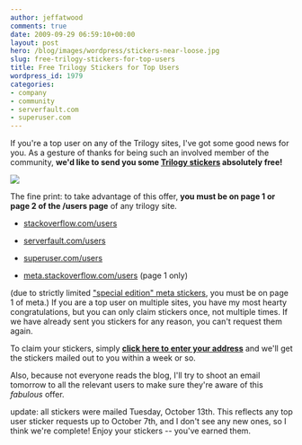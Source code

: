 ```yaml
---
author: jeffatwood
comments: true
date: 2009-09-29 06:59:10+00:00
layout: post
hero: /blog/images/wordpress/stickers-near-loose.jpg
slug: free-trilogy-stickers-for-top-users
title: Free Trilogy Stickers for Top Users
wordpress_id: 1979
categories:
- company
- community
- serverfault.com
- superuser.com
---
```



If you're a top user on any of the Trilogy sites, I've got some good news for you. As a gesture of thanks for being such an involved member of the community, **we'd like to send you some [Trilogy stickers](http://blog.stackoverflow.com/2009/08/in-stickers-we-trust/) absolutely free!**



![](/blog/images/wordpress/stickers-near-loose.jpg)



The fine print: to take advantage of this offer, **you must be on page 1 or page 2 of the /users page** of any trilogy site.







  * [stackoverflow.com/users](http://stackoverflow.com/users)

  * [serverfault.com/users](http://serverfault.com/users)

  * [superuser.com/users](http://superuser.com/users)

  * [meta.stackoverflow.com/users](http://meta.stackoverflow.com/users) (page 1 only)




 (due to strictly limited ["special edition" meta stickers](http://meta.stackoverflow.com/questions/19857/meta-stack-overflow-stickers-are-here), you must be on page 1 of meta.) If you are a top user on multiple sites, you have my most hearty congratulations, but you can only claim stickers once, not multiple times. If we have already sent you stickers for any reason, you can't request them again.



To claim your stickers, simply **[click here to enter your address](http://spreadsheets.google.com/viewform?formkey=dHJIN0FXSkE2RDJWVFNxZFVLOW9oN1E6MA)** and we'll get the stickers mailed out to you within a week or so.



Also, because not everyone reads the blog, I'll try to shoot an email tomorrow to all the relevant users to make sure they're aware of this _fabulous_ offer.



update: all stickers were mailed Tuesday, October 13th. This reflects any top user sticker requests up to October 7th, and I don't see any new ones, so I think we're complete! Enjoy your stickers -- you've earned them.


